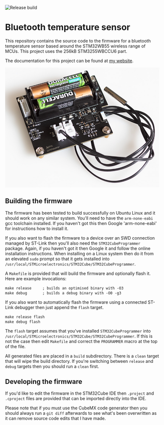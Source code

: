 ![Release build](https://github.com/andysworkshop/bluetooth-temperature/actions/workflows/build.yaml/badge.svg)
# Bluetooth temperature sensor

This repository contains the source code to the firmware for a bluetooth temperature sensor based around the STM32WB55 wireless range of MCUs. This project uses the 256kB STM3255WBCCU6 part.

The documentation for this project can be found at [my website](https://andybrown.me.uk/2021/10/10/stm32wb55).

![Bluetooth temperature](./working.jpg)

## Building the firmware

The firmware has been tested to build successfully on Ubuntu Linux and it should work on any similar system. You'll need to have the `arm-none-eabi` gcc toolchain installed. If you haven't got this then Google 'arm-none-eabi' for instructions how to install it.

If you also want to flash the firmware to a device over an SWD connection managed by ST-Link then you'll also need the `STM32CubeProgrammer` package. Again, if you haven't got it then Google it and follow the online installation instructions. When installing on a Linux system then do it from an elevated `sudo` prompt so that it gets installed into `/usr/local/STMicroelectronics/STM32Cube/STM32CubeProgrammer`.

A `Makefile` is provided that will build the firmware and optionally flash it. Here are example invocations:

```
make release     ; builds an optimised binary with -O3
make debug       ; builds a debug binary with -O0 -g3
```

If you also want to automatically flash the firmware using a connected ST-Link debugger then just append the `flash` target.

```
make release flash
make debug flash
```

The `flash` target assumes that you've installed `STM32CubeProgrammer` into `/usr/local/STMicroelectronics/STM32Cube/STM32CubeProgrammer`. If this is not the case then edit `Makefile` and correct the `PROGRAMMER` macro at the top of the file.

All generated files are placed in a `build` subdirectory. There is a `clean` target that will wipe the build directory. If you're switching between `release` and `debug` targets then you should run a `clean` first.

## Developing the firmware

If you'd like to edit the firmware in the STM32Cube IDE then `.project` and `.cproject` files are provided that can be imported directly into the IDE. 

Please note that if you must use the CubeMX code generator then you should always run a `git diff` afterwards to see what's been overwritten as it can remove source code edits that I have made.
